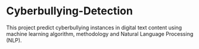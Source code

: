 # Cyberbullying-Detection
This project predict cyberbullying instances in digital text content using machine learning algorithm, methodology and Natural Language Processing (NLP).
